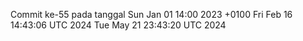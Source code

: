 Commit ke-55 pada tanggal Sun Jan 01 14:00 2023 +0100
Fri Feb 16 14:43:06 UTC 2024
Tue May 21 23:43:20 UTC 2024
